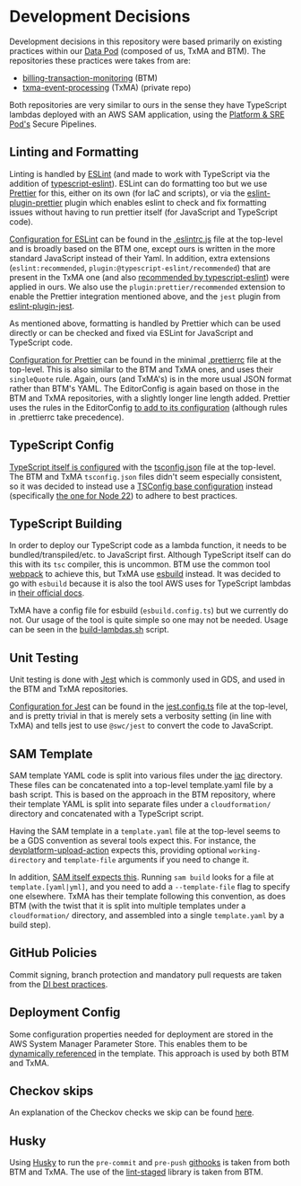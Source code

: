 # Development Decisions

Development decisions in this repository were based primarily on existing practices within our [Data Pod](https://govukverify.atlassian.net/wiki/spaces/DID/pages/3453387679/Data+Pod+Teams)
(composed of us, TxMA and BTM). The repositories these practices were takes from are:

* [billing-transaction-monitoring](https://github.com/govuk-one-login/billing-transaction-monitoring) (BTM)
* [txma-event-processing](https://github.com/govuk-one-login/txma-event-processing) (TxMA) (private repo)

Both repositories are very similar to ours in the sense they have TypeScript lambdas deployed with an AWS SAM application,
using the [Platform & SRE Pod's](https://govukverify.atlassian.net/wiki/spaces/PLAT/overview) Secure Pipelines.

## Linting and Formatting

Linting is handled by [ESLint](https://eslint.org) (and made to work with TypeScript via the addition of [typescript-eslint](https://typescript-eslint.io)).
ESLint can do formatting too but we use [Prettier](https://prettier.io) for this, either on its own (for IaC and scripts), or via the [eslint-plugin-prettier](https://github.com/prettier/eslint-plugin-prettier) plugin
which enables eslint to check and fix formatting issues without having to run prettier itself (for JavaScript and TypeScript code).

[Configuration for ESLint](https://eslint.org/docs/latest/use/configure/configuration-files) can be found in the [.eslintrc.js](../.eslintrc.js) file at the top-level and is broadly based on the BTM one, except ours is written in the more standard JavaScript instead of their Yaml.
In addition, extra extensions (`eslint:recommended`, `plugin:@typescript-eslint/recommended`)
that are present in the TxMA one (and also [recommended by typescript-eslint](https://typescript-eslint.io/getting-started)) were applied in ours.
We also use the `plugin:prettier/recommended` extension to enable the Prettier integration mentioned above,
and the `jest` plugin from [eslint-plugin-jest](https://github.com/jest-community/eslint-plugin-jest).

As mentioned above, formatting is handled by Prettier which can be used directly or can be checked and fixed via ESLint for JavaScript and TypeScript code.

[Configuration for Prettier](https://prettier.io/docs/en/configuration.html) can be found in the minimal [.prettierrc](../.prettierrc) file at the top-level.
This is also similar to the BTM and TxMA ones, and uses their `singleQuote` rule. Again, ours (and TxMA's) is in the more usual JSON format rather than BTM's YAML.
The EditorConfig is again based on those in the BTM and TxMA repositories, with a slightly longer line length added.
Prettier uses the rules in the EditorConfig [to add to its configuration](https://prettier.io/docs/en/configuration.html#editorconfig) (although rules in .prettierrc take precedence).

## TypeScript Config

[TypeScript itself is configured](https://www.typescriptlang.org/docs/handbook/tsconfig-json.html) with the [tsconfig.json](../tsconfig.json) file at the top-level.
The BTM and TxMA `tsconfig.json` files didn't seem especially consistent, so it was decided to instead use a [TSConfig base configuration](https://www.typescriptlang.org/docs/handbook/tsconfig-json.html#tsconfig-bases)
instead (specifically [the one for Node 22](https://www.npmjs.com/package/@tsconfig/node22)) to adhere to best practices. 

## TypeScript Building

In order to deploy our TypeScript code as a lambda function, it needs to be bundled/transpiled/etc. to JavaScript first.
Although TypeScript itself can do this with its `tsc` compiler, this is uncommon. BTM use the common tool [webpack](https://webpack.js.org) to achieve this, but TxMA use [esbuild](https://esbuild.github.io) instead.
It was decided to go with `esbuild` because it is also the tool AWS uses for TypeScript lambdas in [their official docs](https://docs.aws.amazon.com/lambda/latest/dg/typescript-package.html).

TxMA have a config file for esbuild (`esbuild.config.ts`) but we currently do not. Our usage of the tool is quite simple so one may not be needed.
Usage can be seen in the [build-lambdas.sh](../scripts/build-lambdas.sh) script.

## Unit Testing

Unit testing is done with [Jest](https://jestjs.io) which is commonly used in GDS, and used in the BTM and TxMA repositories.

[Configuration for Jest](https://jestjs.io/docs/configuration) can be found in the [jest.config.ts](../jest.config.js) file at the top-level,
and is pretty trivial in that is merely sets a verbosity setting (in line with TxMA) and tells jest to use `@swc/jest` to convert the code to JavaScript.

## SAM Template

SAM template YAML code is split into various files under the [iac](../iac) directory. These files can be concatenated into a top-level template.yaml file by a bash script.
This is based on the approach in the BTM repository, where their template YAML is split into separate files under a `cloudformation/` directory and concatenated with a TypeScript script.

Having the SAM template in a `template.yaml` file at the top-level seems to be a GDS convention as several tools expect this.
For instance, the [devplatform-upload-action](https://github.com/govuk-one-login/devplatform-upload-action) expects this, providing optional `working-directory` and `template-file` arguments if you need to change it.

In addition, [SAM itself expects this](https://docs.aws.amazon.com/serverless-application-model/latest/developerguide/sam-cli-command-reference-sam-build.html).
Running `sam build` looks for a file at `template.[yaml|yml]`, and you need to add a `--template-file` flag to specify one elsewhere.
TxMA has their template following this convention, as does BTM (with the twist that it is split into multiple templates under a `cloudformation/` directory,
and assembled into a single `template.yaml` by a build step).

## GitHub Policies

Commit signing, branch protection and mandatory pull requests are taken from the [DI best practices](https://team-manual.account.gov.uk/github-policies/#github-policies).

## Deployment Config

Some configuration properties needed for deployment are stored in the AWS System Manager Parameter Store.
This enables them to be [dynamically referenced](https://docs.aws.amazon.com/AWSCloudFormation/latest/UserGuide/dynamic-references.html#dynamic-references-ssm) in the template.
This approach is used by both BTM and TxMA.

## Checkov skips

An explanation of the Checkov checks we skip can be found [here](https://govukverify.atlassian.net/wiki/spaces/DAP/pages/3535503483/Checkov+Rules).

## Husky

Using [Husky](https://typicode.github.io/husky) to run the `pre-commit` and `pre-push` [githooks](https://git-scm.com/docs/githooks) is taken from both BTM and TxMA.
The use of the [lint-staged](https://github.com/okonet/lint-staged) library is taken from BTM.
